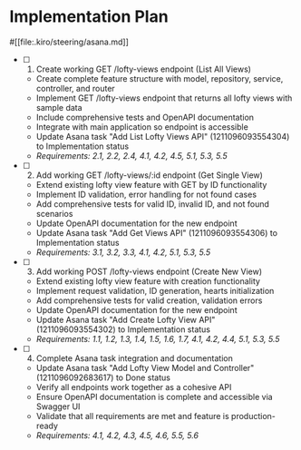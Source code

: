 # Implementation Plan

#[[file:.kiro/steering/asana.md]]

- [ ] 1. Create working GET /lofty-views endpoint (List All Views)

  - Create complete feature structure with model, repository, service, controller, and router
  - Implement GET /lofty-views endpoint that returns all lofty views with sample data
  - Include comprehensive tests and OpenAPI documentation
  - Integrate with main application so endpoint is accessible
  - Update Asana task "Add List Lofty Views API" (1211096093554304) to Implementation status
  - _Requirements: 2.1, 2.2, 2.4, 4.1, 4.2, 4.5, 5.1, 5.3, 5.5_

- [ ] 2. Add working GET /lofty-views/:id endpoint (Get Single View)

  - Extend existing lofty view feature with GET by ID functionality
  - Implement ID validation, error handling for not found cases
  - Add comprehensive tests for valid ID, invalid ID, and not found scenarios
  - Update OpenAPI documentation for the new endpoint
  - Update Asana task "Add Get Views API" (1211096093554306) to Implementation status
  - _Requirements: 3.1, 3.2, 3.3, 4.1, 4.2, 5.1, 5.3, 5.5_

- [ ] 3. Add working POST /lofty-views endpoint (Create New View)

  - Extend existing lofty view feature with creation functionality
  - Implement request validation, ID generation, hearts initialization
  - Add comprehensive tests for valid creation, validation errors
  - Update OpenAPI documentation for the new endpoint
  - Update Asana task "Add Create Lofty View API" (1211096093554302) to Implementation status
  - _Requirements: 1.1, 1.2, 1.3, 1.4, 1.5, 1.6, 1.7, 4.1, 4.2, 4.4, 5.1, 5.3, 5.5_

- [ ] 4. Complete Asana task integration and documentation
  - Update Asana task "Add Lofty View Model and Controller" (1211096092683617) to Done status
  - Verify all endpoints work together as a cohesive API
  - Ensure OpenAPI documentation is complete and accessible via Swagger UI
  - Validate that all requirements are met and feature is production-ready
  - _Requirements: 4.1, 4.2, 4.3, 4.5, 4.6, 5.5, 5.6_

